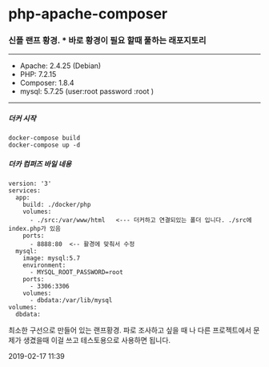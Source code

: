 # php-apache-composer
### 신플 랜프 황경. * 바로 황경이 필요 할때 풀하는 래포지토리

***

- Apache: 2.4.25 (Debian)
- PHP: 7.2.15 
- Composer: 1.8.4
- mysql: 5.7.25 
(user:root password :root )

- - -

##### 더커 시작
```
docker-compose build
docker-compose up -d
```

##### 더카 컴퍼즈 바일 네용
```
version: '3'
services:
  app:
    build: ./docker/php
    volumes:
      - ./src:/var/www/html   <--- 더커하고 연결되있는 폴더 입니다. ./src에 index.php가 있음 
    ports:
      - 8888:80  <-- 활경에 맞춰서 수정 
  mysql:
    image: mysql:5.7
    environment:
      - MYSQL_ROOT_PASSWORD=root
    ports:
      - 3306:3306
    volumes:
      - dbdata:/var/lib/mysql
volumes:
  dbdata:
```

최소한 구선으로 만들어 있는 랜프황경. 파로 조사하고 싶을 때 나 다른 프로젝트에서
문제가 생겼을때 이걸 쓰고 테스토용으로 사용하면 됩니다.

2019-02-17 11:39
